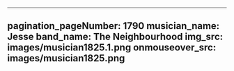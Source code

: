 ------
pagination_pageNumber: 1790
musician_name: Jesse
band_name: The Neighbourhood
img_src: images/musician1825.1.png
onmouseover_src: images/musician1825.png
------